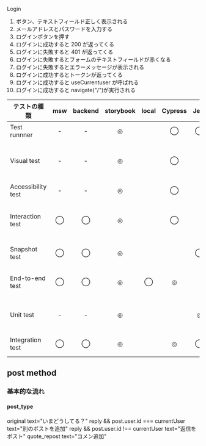 Login

1. ボタン、テキストフィールド正しく表示される
2. メールアドレスとパスワードを入力する
3. ログインボタンを押す
4. ログインに成功すると 200 が返ってくる
5. ログインに失敗すると 401 が返ってくる
6. ログインに失敗するとフォームのテキストフィールドが赤くなる
7. ログインに失敗するとエラーメッセージが表示される
8. ログインに成功するとトークンが返ってくる
9. ログインに成功すると useCurrentuser が呼ばれる
10. ログインに成功すると navigate("/")が実行される

| テストの種類       | msw | backend | storybook | local | Cypress | Jest |                                   備考(addon 他)                                    | Login Form |
| ------------------ | :-: | :-----: | :-------: | :---: | :-----: | :--: | :---------------------------------------------------------------------------------: | ---------- |
| Test runnner       |  -  |    -    |     ◎     |       |    ◯    |  ◯   |                        @storybook/test-runner, jest, cypress                        | 1 〜 10    |
| Visual test        |  -  |    -    |     ◎     |       |    ◯    |      |       chromatic, @storybook/addon-storyshots for snapshot-based visual tests        | 1          |
| Accessibility test |  -  |    -    |     ◎     |       |    ◯    |      |                         @storybook/addon-a11y, cypress-axe                          | 1 〜 10    |
| Interaction test   |  ◯  |    ◯    |     ◎     |       |    ◯    |      | @storybook/testing-library, @storybook/jest, @storybook/addon-interactions, cypress | 2 〜 6     |
| Snapshot test      |  ◯  |    ◯    |     ◎     |       |         |  ◯   |                     @storybook/addon-storyshots, jest-snapshot                      |            |
| End-to-end test    |  ◯  |    ◯    |     ◎     |   ◯   |    ◎    |      |           cypress, storybook + msw, storybook + backend, local + backend            | 2 〜　 10  |
| Unit test          |  -  |    -    |     ◎     |       |         |  ◎   |           jest for testing individual units (functions, components etc.)            | 2 〜 10    |
| Integration test   |  ◯  |    ◯    |     ◎     |       |    ◎    |  ◯   |           Testing combination of units, cypress for UI integration tests            | 2 〜 10    |

## post method

### 基本的な流れ

#### post_type

original text="いまどうしてる？"
reply && post.user.id === currentUser text="別のポストを追加"
reply && post.user.id !== currentUser text="返信をポスト"
quote_repost text="コメン追加"
